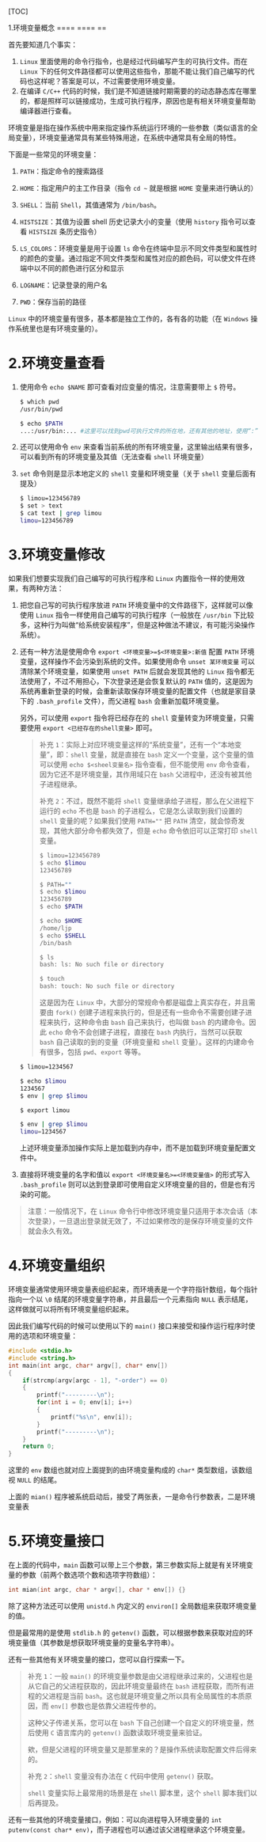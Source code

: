 [TOC]

1.环境变量概念
==== ==== ==

首先要知道几个事实：

1.   `Linux` 里面使用的命令行指令，也是经过代码编写产生的可执行文件。而在 `Linux` 下的任何文件路径都可以使用这些指令，那能不能让我们自己编写的代码也这样呢？答案是可以，不过需要使用环境变量。
2.   在编译 `C/C++` 代码的时候，我们是不知道链接时期需要的的动态静态库在哪里的，都是照样可以链接成功，生成可执行程序，原因也是有相关环境变量帮助编译器进行查看。

环境变量是指在操作系统中用来指定操作系统运行环境的一些参数（类似语言的全局变量），环境变量通常具有某些特殊用途，在系统中通常具有全局的特性。  

下面是一些常见的环境变量：

1. `PATH`：指定命令的搜索路径

2. `HOME`：指定用户的主工作目录（指令 `cd ~` 就是根据 `HOME` 变量来进行确认的）

3. `SHELL`：当前 `Shell`，其值通常为 `/bin/bash`。

4. `HISTSIZE`：其值为设置 shell 历史记录大小的变量（使用 `history` 指令可以查看 `HISTSIZE` 条历史指令）

5. `LS_COLORS`：环境变量是用于设置 `ls` 命令在终端中显示不同文件类型和属性时的颜色的变量。通过指定不同文件类型和属性对应的颜色码，可以使文件在终端中以不同的颜色进行区分和显示

6. `LOGNAME`：记录登录的用户名

7. `PWD`：保存当前的路径

`Linux` 中的环境变量有很多，基本都是独立工作的，各有各的功能（在 `Windows` 操作系统里也是有环境变量的）。  

# 2.环境变量查看

1.   使用命令 `echo $NAME` 即可查看对应变量的情况，注意需要带上 `$` 符号。

     ```bash
     $ which pwd
     /usr/bin/pwd
     
     $ echo $PATH
     ...:/usr/bin:... #这里可以找到pwd可执行文件的所在地，还有其他的地址，使用“:”进行分割
     ```

2.   还可以使用命令 `env` 来查看当前系统的所有环境变量，这里输出结果有很多，可以看到所有的环境变量及其值（无法查看 `shell` 环境变量）

3.   `set` 命令则是显示本地定义的 `shell` 变量和环境变量（关于 `shell` 变量后面有提及）

     ```bash
     $ limou=123456789
     $ set > text
     $ cat text | grep limou
     limou=123456789
     ```

# 3.环境变量修改

如果我们想要实现我们自己编写的可执行程序和 `Linux` 内置指令一样的使用效果，有两种方法：

1.   把您自己写的可执行程序放进 `PATH` 环境变量中的文件路径下，这样就可以像使用 `Linux` 指令一样使用自己编写的可执行程序（一般放在 `/usr/bin` 下比较多，这种行为叫做“给系统安装程序”，但是这种做法不建议，有可能污染操作系统）。

2.   还有一种方法是使用命令 `export <环境变量>=$<环境变量>:新值` 配置 `PATH` 环境变量，这样操作不会污染到系统的文件。如果使用命令 `unset 某环境变量` 可以清除某个环境变量，如果使用 `unset PATH` 后就会发现其他的 `Linux` 指令都无法使用了，不过不用担心，下次登录还是会恢复默认的 `PATH` 值的，这是因为系统再重新登录的时候，会重新读取保存环境变量的配置文件（也就是家目录下的 `.bash_profile` 文件），而父进程 `bash` 会重新加载环境变量。

     另外，可以使用 `export` 指令将已经存在的 `shell` 变量转变为环境变量，只需要使用 `export <已经存在的shell变量>` 即可。

     >   补充 `1`：实际上对应环境变量这样的“系统变量”，还有一个“本地变量”，即：`shell` 变量，就是直接在 `bash` 定义一个变量，这个变量的值可以使用 `echo $<sheel变量名>` 指令查看，但不能使用 `env` 命令查看，因为它还不是环境变量，其作用域只在 `bash` 父进程中，还没有被其他子进程继承。
     >
     >   补充 `2`：不过，既然不能将 `shell` 变量继承给子进程，那么在父进程下运行的 `echo` 不也是 `bash` 的子进程么，它是怎么读取到我们设置的 `shell` 变量的呢？如果我们使用 `PATH=""` 把 `PATH` 清空，就会惊奇发现，其他大部分命令都失效了，但是 `echo` 命令依旧可以正常打印 `shell` 变量。
     >
     >   ```bash
     >   $ limou=123456789
     >   $ echo $limou
     >   123456789
     >   
     >   $ PATH=""
     >   $ echo $limou
     >   123456789
     >   $ echo $PATH
     >   
     >   $ echo $HOME
     >   /home/ljp
     >   $ echo $SHELL
     >   /bin/bash
     >   
     >   $ ls
     >   bash: ls: No such file or directory
     >   
     >   $ touch
     >   bash: touch: No such file or directory
     >   ```
     >
     >   这是因为在 `Linux` 中，大部分的常规命令都是磁盘上真实存在，并且需要由 `fork()` 创建子进程来执行的，但是还有一些命令不需要创建子进程来执行，这种命令由 `bash` 自己来执行，也叫做 `bash` 的内建命令。因此 `echo` 命令不会创建子进程，直接在 `bash` 内执行，当然可以获取 `bash` 自己读取的到的变量（环境变量和 `shell` 变量）。这样的内建命令有很多，包括 `pwd`、`export` 等等。

     ```bash
     $ limou=1234567
     
     $ echo $limou
     1234567
     $ env | grep $limou
     
     $ export limou
     
     $ env | grep $limou
     limou=1234567 
     ```

     上述环境变量添加操作实际上是加载到内存中，而不是加载到环境变量配置文件中。

3.   直接将环境变量的名字和值以 `export <环境变量名>=<环境变量值>` 的形式写入 `.bash_profile` 则可以达到登录即可使用自定义环境变量的目的，但是也有污染的可能。

>   注意：一般情况下，在 `Linux` 命令行中修改环境变量只适用于本次会话（本次登录），一旦退出登录就无效了，不过如果修改的是保存环境变量的文件就会永久有效。

# 4.环境变量组织

环境变量通常使用环境变量表组织起来，而环境表是一个字符指针数组，每个指针指向一个以 `\0` 结尾的环境变量字符串，并且最后一个元素指向 `NULL` 表示结尾，这样做就可以将所有环境变量组织起来。

因此我们编写代码的时候可以使用以下的 `main()` 接口来接受和操作运行程序时使用的选项和环境变量：

```cpp
#include <stdio.h>
#include <string.h>
int main(int argc, char* argv[], char* env[])
{
    if(strcmp(argv[argc - 1], "-order") == 0)
    {
        printf("---------\n");
        for(int i = 0; env[i]; i++)
        {
            printf("%s\n", env[i]);
        }
        printf("---------\n");
    }
    return 0;
}
```

这里的 `env` 数组也就对应上面提到的由环境变量构成的 `char*` 类型数组，该数组视 `NULL` 的结尾。

上面的 `mian()` 程序被系统启动后，接受了两张表，一是命令行参数表，二是环境变量表

# 5.环境变量接口

在上面的代码中，`main` 函数可以带上三个参数，第三参数实际上就是有关环境变量的参数（前两个数选项个数和选项字符数组）：

```c
int mian(int argc, char * argv[], char * env[]) {}
```

除了这种方法还可以使用 `unistd.h` 内定义的 `environ[]` 全局数组来获取环境变量的值。

但是最常用的是使用 `stdlib.h` 的 `getenv()` 函数，可以根据参数来获取对应的环境变量值（其参数是想获取环境变量的变量名字符串）。

还有一些其他有关环境变量的接口，您可以自行探索一下。

> 补充 `1`：一般 `main()` 的环境变量参数是由父进程继承过来的，父进程也是从它自己的父进程获取的，因此环境变量最终在 `bash` 进程获取，而所有进程的父进程是当前 `bash`。这也就是环境变量之所以具有全局属性的本质原因，而 `env[]` 参数也是依靠父进程传参的。
>
> 这种父子传递关系，您可以在 `bash` 下自己创建一个自定义的环境变量，然后使用 `C` 语言库内的 `getenv()` 函数读取环境变量来验证。
>
> 欸，但是父进程的环境变量又是那里来的？是操作系统读取配置文件后得来的。
>
> 补充 `2`：`shell` 变量没有办法在 `C` 代码中使用 `getenv()` 获取。
>
> `shell` 变量实际上最常用的场景是在 `shell` 脚本里，这个 `shell` 脚本我们以后再提及。

还有一些其他的环境变量接口，例如：可以向进程导入环境变量的 `int putenv(const char* env)`，而子进程也可以通过该父进程继承这个环境变量。
